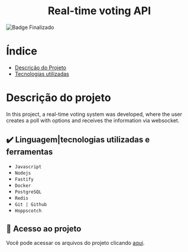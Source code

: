 <h1 align="center">Real-time voting API</h1>

![Badge Finalizado](http://img.shields.io/static/v1?label=STATUS&message=Finalizado&color=GREEN&style=for-the-badge)

# Índice 

* [Descrição do Projeto](#descrição-do-projeto)
* [Tecnologias utilizadas](#tecnologias-utilizadas)

# Descrição do projeto

In this project, a real-time voting system was developed, where the user creates a poll with options and receives the information via websocket.

## ✔️ Linguagem|tecnologias utilizadas e ferramentas

- ``Javascript``
- ``Nodejs``
- ``Fastify``
- ``Docker``
- ``PostgreSQL``
- ``Redis``
- ``Git | Github``
- ``Hoppscotch``

## 📁 Acesso ao projeto
Você pode acessar os arquivos do projeto clicando [aqui](https://github.com/ayrtoncsilva/PollRealTime).
